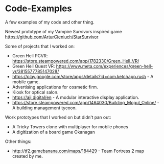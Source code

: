 # Code-Examples

A few examples of my code and other thing.

Newest prototype of my Vampire Survivors inspired game
https://github.com/ArturCieniuch/StarSurvivor

Some of projects that I worked on:
- Green Hell PCVR: https://store.steampowered.com/app/1782330/Green_Hell_VR/
- Green Hell Quest VR: https://www.meta.com/experiences/green-hell-vr/3815577785147028/
- https://play.google.com/store/apps/details?id=com.ketchapp.rush - A mobile game.
- Advertising applications for cosmetic firm.
- Kiosk for optical salon.
- https://aji.digital/en - A modular interactive display application.
- https://store.steampowered.com/app/1464030/Building_Mogul_Online/ - A building management tycoon.

Work prototypes that I worked on but didn't pan out: 
- A Tricky Towers clone with multiplayer for mobile phones
- A digitization of a board game Okanagan

Other things:
- http://tf2.gamebanana.com/maps/184429 - Team Fortress 2 map created by me.

